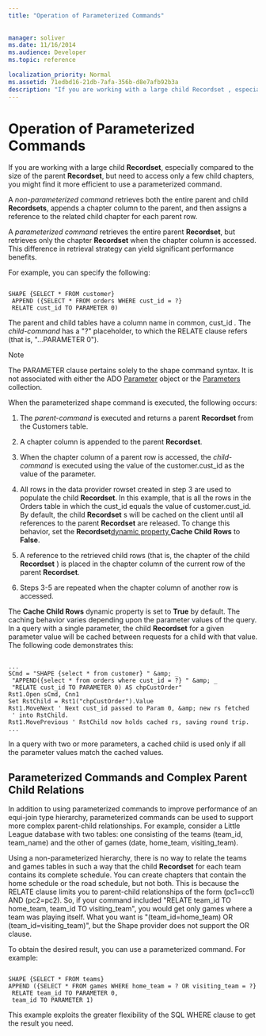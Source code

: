 ```yaml
---
title: "Operation of Parameterized Commands"
 
 
manager: soliver
ms.date: 11/16/2014
ms.audience: Developer
ms.topic: reference
  
localization_priority: Normal
ms.assetid: 71edbd16-21db-7afa-356b-d8e7afb92b3a
description: "If you are working with a large child Recordset , especially compared to the size of the parent Recordset , but need to access only a few child chapters, you might find it more efficient to use a parameterized command."
---
```


# Operation of Parameterized Commands

If you are working with a large child **Recordset**, especially compared to the size of the parent **Recordset**, but need to access only a few child chapters, you might find it more efficient to use a parameterized command. 
  
A  *non-parameterized command*  retrieves both the entire parent and child **Recordsets**, appends a chapter column to the parent, and then assigns a reference to the related child chapter for each parent row. 
  
A  *parameterized command*  retrieves the entire parent **Recordset**, but retrieves only the chapter **Recordset** when the chapter column is accessed. This difference in retrieval strategy can yield significant performance benefits. 
  
For example, you can specify the following:
  
```
 
SHAPE {SELECT * FROM customer} 
 APPEND ({SELECT * FROM orders WHERE cust_id = ?} 
 RELATE cust_id TO PARAMETER 0) 

```

The parent and child tables have a column name in common, cust_id *.*  The  *child-command*  has a "?" placeholder, to which the RELATE clause refers (that is, "...PARAMETER 0"). 
  
> [!NOTE]
> The PARAMETER clause pertains solely to the shape command syntax. It is not associated with either the ADO [Parameter](parameter-object-ado.md) object or the [Parameters](parameters-collection-ado.md) collection. 
  
When the parameterized shape command is executed, the following occurs:
  
1. The  *parent-command*  is executed and returns a parent **Recordset** from the Customers table. 
    
2. A chapter column is appended to the parent **Recordset**. 
    
3. When the chapter column of a parent row is accessed, the  *child-command*  is executed using the value of the customer.cust_id as the value of the parameter. 
    
4. All rows in the data provider rowset created in step 3 are used to populate the child **Recordset**. In this example, that is all the rows in the Orders table in which the cust_id equals the value of customer.cust_id. By default, the child **Recordset** s will be cached on the client until all references to the parent **Recordset** are released. To change this behavior, set the **Recordset**[dynamic property ](ado-dynamic-property-index.md) **Cache Child Rows** to **False**. 
    
5. A reference to the retrieved child rows (that is, the chapter of the child **Recordset** ) is placed in the chapter column of the current row of the parent **Recordset**. 
    
6. Steps 3-5 are repeated when the chapter column of another row is accessed.
    
The **Cache Child Rows** dynamic property is set to **True** by default. The caching behavior varies depending upon the parameter values of the query. In a query with a single parameter, the child **Recordset** for a given parameter value will be cached between requests for a child with that value. The following code demonstrates this: 
  
```
 
... 
SCmd = "SHAPE {select * from customer} " &amp; _ 
 "APPEND({select * from orders where cust_id = ?} " &amp; _ 
 "RELATE cust_id TO PARAMETER 0) AS chpCustOrder" 
Rst1.Open sCmd, Cnn1 
Set RstChild = Rst1("chpCustOrder").Value 
Rst1.MoveNext ' Next cust_id passed to Param 0, &amp; new rs fetched 
 ' into RstChild. 
Rst1.MovePrevious ' RstChild now holds cached rs, saving round trip. 
... 

```

In a query with two or more parameters, a cached child is used only if all the parameter values match the cached values.
  
## Parameterized Commands and Complex Parent Child Relations

In addition to using parameterized commands to improve performance of an equi-join type hierarchy, parameterized commands can be used to support more complex parent-child relationships. For example, consider a Little League database with two tables: one consisting of the teams (team_id, team_name) and the other of games (date, home_team, visiting_team).
  
Using a non-parameterized hierarchy, there is no way to relate the teams and games tables in such a way that the child **Recordset** for each team contains its complete schedule. You can create chapters that contain the home schedule or the road schedule, but not both. This is because the RELATE clause limits you to parent-child relationships of the form (pc1=cc1) AND (pc2=pc2). So, if your command included "RELATE team_id TO home_team, team_id TO visiting_team", you would get only games where a team was playing itself. What you want is "(team_id=home_team) OR (team_id=visiting_team)", but the Shape provider does not support the OR clause. 
  
To obtain the desired result, you can use a parameterized command. For example:
  
```
 
SHAPE {SELECT * FROM teams} 
APPEND ({SELECT * FROM games WHERE home_team = ? OR visiting_team = ?} 
 RELATE team_id TO PARAMETER 0, 
 team_id TO PARAMETER 1) 

```

This example exploits the greater flexibility of the SQL WHERE clause to get the result you need.
  

